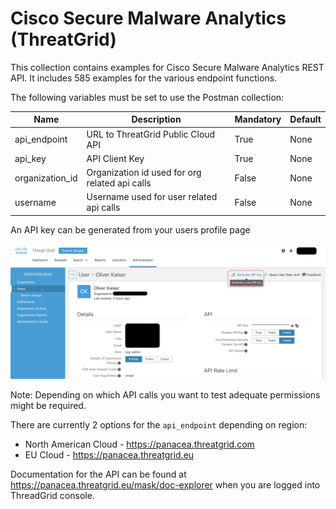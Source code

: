 # Cisco Secure Malware Analytics (ThreatGrid)

This collection contains examples for Cisco Secure Malware Analytics REST API. It includes 585 examples for the various endpoint functions.

The following variables must be set to use the Postman collection:

| Name            | Description                                    | Mandatory | Default |
| --------------- | ---------------------------------------------- | --------- | ------- |
| api_endpoint    | URL to ThreatGrid Public Cloud API             | True      | None    |
| api_key         | API Client Key                                 | True      | None    |
| organization_id | Organization id used for org related api calls | False     | None    |
| username        | Username used for user related api calls       | False     | None    |

An API key can be generated from your users profile page 

![threagrid-api-key](img/threagrid-api-key.png)

Note: Depending on which API calls you want to test adequate permissions might be required.

There are currently 2 options for the `api_endpoint` depending on region:

- North American Cloud - https://panacea.threatgrid.com
- EU Cloud - https://panacea.threatgrid.eu

Documentation for the API can be found at https://panacea.threatgrid.eu/mask/doc-explorer when you are logged into ThreadGrid console.

